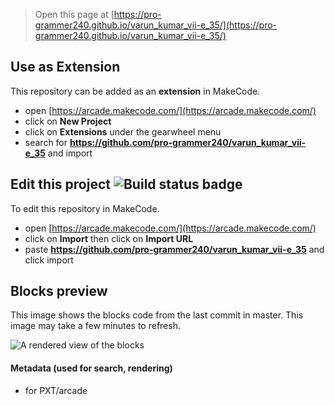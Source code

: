  


> Open this page at [https://pro-grammer240.github.io/varun_kumar_vii-e_35/](https://pro-grammer240.github.io/varun_kumar_vii-e_35/)

## Use as Extension

This repository can be added as an **extension** in MakeCode.

* open [https://arcade.makecode.com/](https://arcade.makecode.com/)
* click on **New Project**
* click on **Extensions** under the gearwheel menu
* search for **https://github.com/pro-grammer240/varun_kumar_vii-e_35** and import

## Edit this project ![Build status badge](https://github.com/pro-grammer240/varun_kumar_vii-e_35/workflows/MakeCode/badge.svg)

To edit this repository in MakeCode.

* open [https://arcade.makecode.com/](https://arcade.makecode.com/)
* click on **Import** then click on **Import URL**
* paste **https://github.com/pro-grammer240/varun_kumar_vii-e_35** and click import

## Blocks preview

This image shows the blocks code from the last commit in master.
This image may take a few minutes to refresh.

![A rendered view of the blocks](https://github.com/pro-grammer240/varun_kumar_vii-e_35/raw/master/.github/makecode/blocks.png)

#### Metadata (used for search, rendering)

* for PXT/arcade
<script src="https://makecode.com/gh-pages-embed.js"></script><script>makeCodeRender("{{ site.makecode.home_url }}", "{{ site.github.owner_name }}/{{ site.github.repository_name }}");</script>
